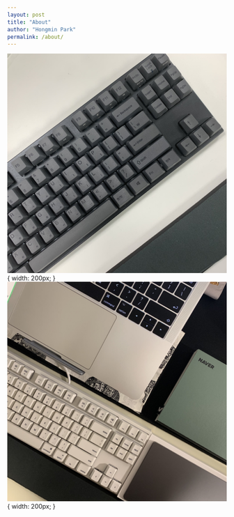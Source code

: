 ```yaml
---
layout: post
title: "About"
author: "Hongmin Park"
permalink: /about/
---
```

![](./images/keyboard01.jpeg) { width: 200px; }
![](./images/keyboard02.jpeg) { width: 200px; }
